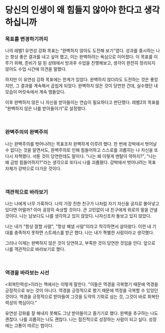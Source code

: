 # 당신의 인생이 왜 힘들지 않아야 한다고 생각하십니까

### 목표를 변경하기까지
나의 레벨1 유연성 강화 목표는 "완벽하지 않아도 도전해 보기"였다. 성과를 중시하는 나는 항상 좋은 결과를 내고 싶어 했고, 이는 완벽하려는 욕심으로 이어졌다.
이 목표를 이루기 위해, 준비가 덜 된 상태에서 방과후 수업을 진행해보고, 생각이 완전히 정리되지 않아도 수업 시간에 의견을 말했다.

하지만 이 유연성 강화 목표에는 한계가 있었다. 완벽하지 않더라도 도전하는 것은 좋았지만, 그 결과를 계속해서 곱씹게 되었다. 완벽하지 않은 것이 당연한 건데, 실수했던 내 모습이 머릿속에서 계속 맴돌았다.

이후 완벽하지 않은 나 자신을 받아들이는 연습이 필요하다고 판단했다. 레벨2의 목표를 "완벽하지 않은 나를 받아들이기"로 설정했다.

<br>

### 완벽주의의 완벽주의
나는 완벽주의를 벗어나려는 목표조차 완벽하게 이루려 했다.
한 번에 강박에서 벗어날 수 없다는 것을 알면서도,
완벽주의로 인해 힘들어하고 스스로를 괴롭히는 나 자신을 또다시 자책했다.
서툰 것이 당연한데도 말이다.
"나는 왜 이렇게 멘탈이 약하지?", "나는 왜 금방 힘들어하지?"라는 생각으로 또다시 나를 괴롭혔다.
강박에서 벗어나려는 목표 자체가 강박으로 다가온 것이다.

<br>

### 객관적으로 바라보기

나는 나에게 너무 가혹하다.
나의 가장 친한 친구가 나처럼 자기 자신을 궁지로 몰아넣고 있다면 어떨까?
아마 굉장히 속상할 것이다. 큰 고민없이 내 친구에게 위로의 말을 건넬 것이다.
나는 남보다도 나를 생각하고 있지 않았다. 나자신조차 돌보고 있지 않았다.

나는 내가 "항상 잘할 사람", "항상 해낼 사람"이라고 착각하면서 살아왔다.
이런 내 기대를 충족하지 못하면 스트레스를 받곤 했다.
나는 내가 특별한 사람이라고 생각했다.

그러나 이제는 완벽하지 않은 것이 당연하고, 부족한 것이 당연한 것임을 안다.
앞으로 나를 객관적으로 바라보기로 했다.

<br>

### 역경을 바라보는 시선
<회복탄력성>이라는 책에서는 이렇게 말한다.
"이들은 역경을 극복했기 때문에 역경을 긍정적으로 보는 것이 아니다.
역경을 긍정적으로 봤기 때문에 역정을 극복할 수 있었던 것이다. 역경을 긍정적으로 받아들여 그것을 도약의 기회로 삼는 것, 그것이 바로 회복탄력성의 핵심이다."

유연성 강화를 잘 해내지 못해도 그냥 받아들이고 즐기기로 했다.
완벽을 추구하는 나도 괜찮다. 나를 괴롭히는 나도 괜찮다.
나는 점진적으로 성장하는 사람이 되고 싶다.
성장에는 고통이 따르는 법이다.

